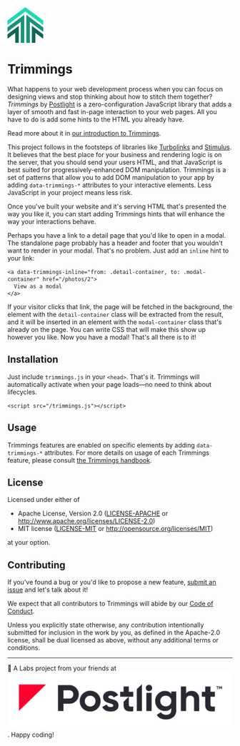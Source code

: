![Trimmings logo](trimmings.svg)

# Trimmings

What happens to your web development process when you can focus on designing views and stop thinking about how to stitch them together? *Trimmings* by [Postlight](https://postlight.com) is a zero-configuration JavaScript library that adds a layer of smooth and fast in-page interaction to your web pages. All you have to do is add some hints to the HTML you already have.

Read more about it in [our introduction to Trimmings](https://postlight.com/trackchanges/back-to-html-introducing-trimmings).

This project follows in the footsteps of libraries like [Turbolinks](https://github.com/turbolinks/turbolinks/) and [Stimulus](https://stimulusjs.org). It believes that the best place for your business and rendering logic is on the server, that you should send your users HTML, and that JavaScript is best suited for progressively-enhanced DOM manipulation. Trimmings is a set of patterns that allow you to add DOM manipulation to your app by adding `data-trimmings-*` attributes to your interactive elements. Less JavaScript in your project means less risk.

Once you've built your website and it's serving HTML that's presented the way you like it, you can start adding Trimmings hints that will enhance the way your interactions behave.

Perhaps you have a link to a detail page that you'd like to open in a modal. The standalone page probably has a header and footer that you wouldn't want to render in your modal. That's no problem. Just add an `inline` hint to your link:

```
<a data-trimmings-inline="from: .detail-container, to: .modal-container" href="/photos/2">
  View as a modal
</a>
```

If your visitor clicks that link, the page will be fetched in the background, the element with the `detail-container` class will be extracted from the result, and it will be inserted in an element with the `modal-container` class that's already on the page. You can write CSS that will make this show up however you like. Now you have a modal! That's all there is to it!

## Installation

Just include `trimmings.js` in your `<head>`. That's it. Trimmings will automatically activate when your page loads—no need to think about lifecycles.

```
<script src="/trimmings.js"></script>
```

## Usage

Trimmings features are enabled on specific elements by adding `data-trimmings-*` attributes. For more details on usage of each Trimmings feature, please consult [the Trimmings handbook](https://postlight.github.io/trimmings).

## License

Licensed under either of

- Apache License, Version 2.0
  ([LICENSE-APACHE](LICENSE-APACHE) or http://www.apache.org/licenses/LICENSE-2.0)
- MIT license
  ([LICENSE-MIT](LICENSE-MIT) or http://opensource.org/licenses/MIT)

at your option.

## Contributing

If you've found a bug or you'd like to propose a new feature, [submit an issue](https://github.com/postlight/trimmings/issues) and let's talk about it!

We expect that all contributors to Trimmings will abide by our [Code of Conduct](CODE_OF_CONDUCT.md).

Unless you explicitly state otherwise, any contribution intentionally submitted
for inclusion in the work by you, as defined in the Apache-2.0 license, shall be
dual licensed as above, without any additional terms or conditions.

---

🔬 A Labs project from your friends at <a href="https://postlight.com"><img src="./postlight-logo.png"></a>. Happy coding!
